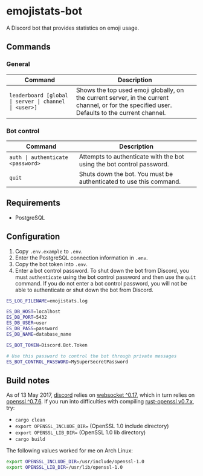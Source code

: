 # emojistats-bot

A Discord bot that provides statistics on emoji usage.

## Commands

### General

|                       Command                       |Description|
|-----------------------------------------------------|-----------|
|`leaderboard [global \| server \| channel \| <user>]`|Shows the top used emoji globally, on the current server, in the current channel, or for the specified user. Defaults to the current channel.|

### Bot control

|             Command             |                            Description                              |
|---------------------------------|---------------------------------------------------------------------|
|`auth \| authenticate <password>`|Attempts to authenticate with the bot using the bot control password.|
|`quit`                           |Shuts down the bot. You must be authenticated to use this command.   |


## Requirements

- PostgreSQL

## Configuration

1. Copy `.env.example` to `.env`.
2. Enter the PostgreSQL connection information in `.env`.
3. Copy the bot token into `.env`.
4. Enter a bot control password. To shut down the bot from Discord, you must `authenticate` using the bot control password and then use the `quit` command. If you do not enter a bot control password, you will not be able to authenticate or shut down the bot from Discord.

```bash
ES_LOG_FILENAME=emojistats.log

ES_DB_HOST=localhost
ES_DB_PORT=5432
ES_DB_USER=user
ES_DB_PASS=password
ES_DB_NAME=database_name

ES_BOT_TOKEN=Discord.Bot.Token

# Use this password to control the bot through private messages
ES_BOT_CONTROL_PASSWORD=MySuperSecretPassword
```

## Build notes

As of 13 May 2017, [discord](https://crates.io/crates/discord/0.8.0) relies on [websocket ^0.17](https://crates.io/crates/websocket/0.17.1), which in turn relies on [openssl ^0.7.6](https://crates.io/crates/websocket/0.17.1). If you run into difficulties with compiling [rust-openssl v0.7.x](https://github.com/sfackler/rust-openssl/blob/b8fb29db5c246175a096260eacca38180cd77dd0/README.md), try:

- `cargo clean`
- `export OPENSSL_INCLUDE_DIR=` (OpenSSL 1.0 include directory)
- `export OPENSSL_LIB_DIR=` (OpenSSL 1.0 lib directory)
- `cargo build`

The following values worked for me on Arch Linux:

```bash
export OPENSSL_INCLUDE_DIR=/usr/include/openssl-1.0
export OPENSSL_LIB_DIR=/usr/lib/openssl-1.0
```

